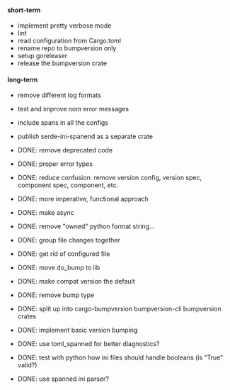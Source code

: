#### short-term

- implement pretty verbose mode
- lint
- read configuration from Cargo.toml
- rename repo to bumpversion only
- setup goreleaser
- release the bumpversion crate

#### long-term

- remove different log formats
- test and improve nom error messages
- include spans in all the configs
- publish serde-ini-spanend as a separate crate

- DONE: remove deprecated code
- DONE: proper error types
- DONE: reduce confusion: remove version config, version spec, component spec, component, etc.
- DONE: more imperative, functional approach
- DONE: make async
- DONE: remove "owned" python format string...
- DONE: group file changes together
- DONE: get rid of configured file
- DONE: move do_bump to lib
- DONE: make compat version the default
- DONE: remove bump type
- DONE: split up into cargo-bumpversion bumpversion-cli bumpversion crates
- DONE: implement basic version bumping
- DONE: use toml_spanned for better diagnostics?
- DONE: test with python how ini files should handle booleans (is "True" valid?)
- DONE: use spanned ini parser?
